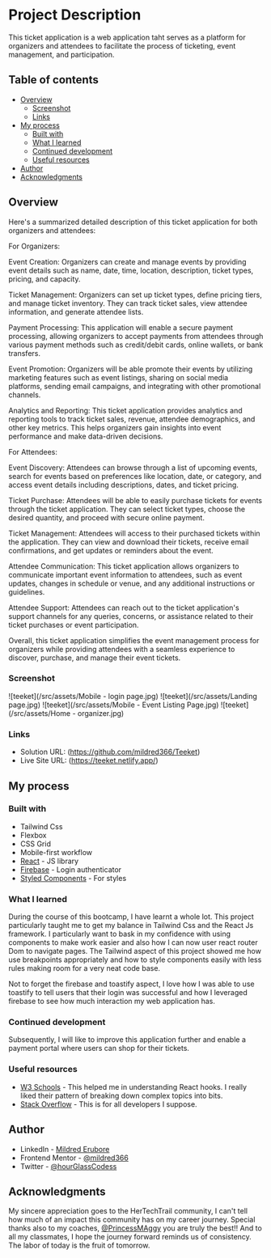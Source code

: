 # Project Description

This ticket application is a web application taht serves as a platform for organizers and attendees to facilitate the process of ticketing, event management, and participation. 

## Table of contents

- [Overview](#overview)
  - [Screenshot](#screenshot)
  - [Links](#links)
- [My process](#my-process)
  - [Built with](#built-with)
  - [What I learned](#what-i-learned)
  - [Continued development](#continued-development)
  - [Useful resources](#useful-resources)
- [Author](#author)
- [Acknowledgments](#acknowledgments)

## Overview
Here's a summarized detailed description of this ticket application for both organizers and attendees:

For Organizers:

Event Creation: Organizers can create and manage events by providing event details such as name, date, time, location, description, ticket types, pricing, and capacity.

Ticket Management: Organizers can set up ticket types, define pricing tiers, and manage ticket inventory. They can track ticket sales, view attendee information, and generate attendee lists.

Payment Processing: This application will enable a secure payment processing, allowing organizers to accept payments from attendees through various payment methods such as credit/debit cards, online wallets, or bank transfers.

Event Promotion: Organizers will be able promote their events by utilizing marketing features such as event listings, sharing on social media platforms, sending email campaigns, and integrating with other promotional channels.

Analytics and Reporting: This ticket application provides analytics and reporting tools to track ticket sales, revenue, attendee demographics, and other key metrics. This helps organizers gain insights into event performance and make data-driven decisions.

For Attendees:

Event Discovery: Attendees can browse through a list of upcoming events, search for events based on preferences like location, date, or category, and access event details including descriptions, dates, and ticket pricing.

Ticket Purchase: Attendees will be able to easily purchase tickets for events through the ticket application. They can select ticket types, choose the desired quantity, and proceed with secure online payment.

Ticket Management: Attendees will access to their purchased tickets within the application. They can view and download their tickets, receive email confirmations, and get updates or reminders about the event.

Attendee Communication: This ticket application allows organizers to communicate important event information to attendees, such as event updates, changes in schedule or venue, and any additional instructions or guidelines.

Attendee Support: Attendees can reach out to the ticket application's support channels for any queries, concerns, or assistance related to their ticket purchases or event participation.

Overall, this ticket application simplifies the event management process for organizers while providing attendees with a seamless experience to discover, purchase, and manage their event tickets.


### Screenshot

![teeket](/src/assets/Mobile - login page.jpg)
![teeket](/src/assets/Landing page.jpg)
![teeket](/src/assets/Mobile - Event Listing Page.jpg)
![teeket](/src/assets/Home - organizer.jpg)


### Links

- Solution URL: (https://github.com/mildred366/Teeket)
- Live Site URL: (https://teeket.netlify.app/)

## My process

### Built with

- Tailwind Css
- Flexbox
- CSS Grid
- Mobile-first workflow
- [React](https://reactjs.org/) - JS library
- [Firebase](https://console.firebase.google.com/) - Login authenticator
- [Styled Components](https://styled-components.com/) - For styles


### What I learned

During the course of this bootcamp, I have learnt a whole lot. This project particularly taught me to get my balance in Tailwind Css and the React Js framework. I particularly want to bask in my confidence with using components to make work easier and also how I can now user react router Dom to navigate pages. 
The Tailwind aspect of this project showed me how use breakpoints appropriately and how to style components easily with less rules making room for a very neat code base.

Not to forget the firebase and toastify aspect, I love how I was able to use toastify to tell users that their login was successful and how I leveraged firebase to see how much interaction my web application has.


### Continued development

Subsequently, I will like to improve this application further and enable a payment portal where users can shop for their tickets.

### Useful resources

- [W3 Schools](https://www.w3schools.com) - This helped me in understanding React hooks. I really liked their pattern of breaking down complex topics into bits.
- [Stack Overflow](https://stackoverflow.com) - This is for all developers I suppose.


## Author

- LinkedIn - [Mildred Erubore](https://www.linkedin.com/in/mildred-erubore)
- Frontend Mentor - [@mildred366](https://www.frontendmentor.io/profile/mildred366)
- Twitter - [@hourGlassCodess](https://www.twitter.com/hourGlassCodess)


## Acknowledgments

My sincere appreciation goes to the HerTechTrail community, I can't tell how much of an impact this community has on my career journey.
Special thanks also to my coaches, [@PrincessMAggy](https://www.frontendmentor.io/profile/PrincessMaggy) you are truly the best!! 
And to all my classmates, I hope the journey forward reminds us of consistency. The labor of today is the fruit of tomorrow.
